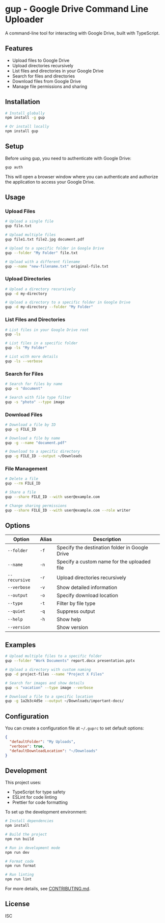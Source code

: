 # gup - Google Drive Command Line Uploader

A command-line tool for interacting with Google Drive, built with TypeScript.

## Features

- Upload files to Google Drive
- Upload directories recursively
- List files and directories in your Google Drive
- Search for files and directories
- Download files from Google Drive
- Manage file permissions and sharing

## Installation

```bash
# Install globally
npm install -g gup

# Or install locally
npm install gup
```

## Setup

Before using gup, you need to authenticate with Google Drive:

```bash
gup auth
```

This will open a browser window where you can authenticate and authorize the application to access your Google Drive.

## Usage

### Upload Files

```bash
# Upload a single file
gup file.txt

# Upload multiple files
gup file1.txt file2.jpg document.pdf

# Upload to a specific folder in Google Drive
gup --folder "My Folder" file.txt

# Upload with a different filename
gup --name "new-filename.txt" original-file.txt
```

### Upload Directories

```bash
# Upload a directory recursively
gup -d my-directory

# Upload a directory to a specific folder in Google Drive
gup -d my-directory --folder "My Folder"
```

### List Files and Directories

```bash
# List files in your Google Drive root
gup -ls

# List files in a specific folder
gup -ls "My Folder"

# List with more details
gup -ls --verbose
```

### Search for Files

```bash
# Search for files by name
gup -s "document"

# Search with file type filter
gup -s "photo" --type image
```

### Download Files

```bash
# Download a file by ID
gup -g FILE_ID

# Download a file by name
gup -g --name "document.pdf"

# Download to a specific directory
gup -g FILE_ID --output ~/Downloads
```

### File Management

```bash
# Delete a file
gup --rm FILE_ID

# Share a file
gup --share FILE_ID --with user@example.com

# Change sharing permissions
gup --share FILE_ID --with user@example.com --role writer
```

## Options

| Option | Alias | Description |
|--------|-------|-------------|
| `--folder` | `-f` | Specify the destination folder in Google Drive |
| `--name` | `-n` | Specify a custom name for the uploaded file |
| `--recursive` | `-r` | Upload directories recursively |
| `--verbose` | `-v` | Show detailed information |
| `--output` | `-o` | Specify download location |
| `--type` | `-t` | Filter by file type |
| `--quiet` | `-q` | Suppress output |
| `--help` | `-h` | Show help |
| `--version` | | Show version |

## Examples

```bash
# Upload multiple files to a specific folder
gup --folder "Work Documents" report.docx presentation.pptx

# Upload a directory with custom naming
gup -d project-files --name "Project X Files"

# Search for images and show details
gup -s "vacation" --type image --verbose

# Download a file to a specific location
gup -g 1a2b3c4d5e --output ~/Downloads/important-docs/
```

## Configuration

You can create a configuration file at `~/.guprc` to set default options:

```json
{
  "defaultFolder": "My Uploads",
  "verbose": true,
  "defaultDownloadLocation": "~/Downloads"
}
```

## Development

This project uses:

- TypeScript for type safety
- ESLint for code linting
- Prettier for code formatting

To set up the development environment:

```bash
# Install dependencies
npm install

# Build the project
npm run build

# Run in development mode
npm run dev

# Format code
npm run format

# Run linting
npm run lint
```

For more details, see [CONTRIBUTING.md](CONTRIBUTING.md).

## License

ISC
